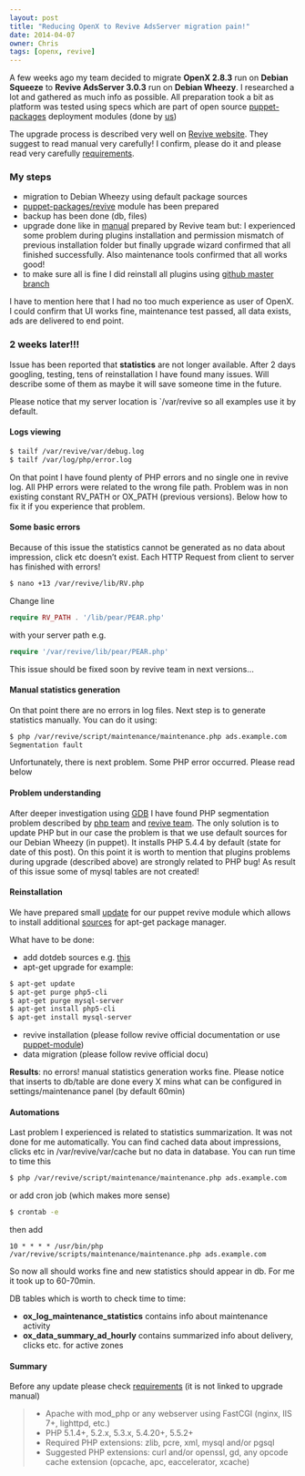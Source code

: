 ```yaml
---
layout: post
title: "Reducing OpenX to Revive AdsServer migration pain!"
date: 2014-04-07
owner: Chris
tags: [openx, revive]
---
```


A few weeks ago my team decided to migrate **OpenX 2.8.3** run on **Debian Squeeze** to **Revive AdsServer 3.0.3** run on **Debian Wheezy**.
I researched a lot and gathered as much info as possible. All preparation took a bit as platform was tested using specs
which are part of open source [puppet-packages](https://github.com/cargomedia/puppet-packages) deployment modules (done by [us](https://github.com/cargomedia/))

The upgrade process is described very well on [Revive website](http://www.revive-adserver.com/support/upgrading/). They suggest to read manual very carefully!
I confirm, please do it and please read very carefully [requirements](http://www.revive-adserver.com/support/requirements/).

### My steps

- migration to Debian Wheezy using default package sources
- [puppet-packages/revive](https://github.com/cargomedia/puppet-packages/tree/master/modules/revive) module has been prepared
- backup has been done (db, files)
- upgrade done like in [manual](http://www.revive-adserver.com/support/upgrading/) prepared by Revive team but:
I experienced some problem during plugins installation and permission mismatch of previous installation folder but finally
upgrade wizard confirmed that all finished successfully. Also maintenance tools confirmed that all works good!
- to make sure all is fine I did reinstall all plugins using [github master branch](https://github.com/revive-adserver/revive-adserver/tree/master/plugins_repo/release)


I have to mention here that I had no too much experience as user of OpenX. I could confirm that UI works fine,
maintenance test passed, all data exists, ads are delivered to end point.

### 2 weeks later!!!
Issue has been reported that **statistics** are not longer available. After 2 days googling, testing, tens of reinstallation
I have found many issues. Will describe some of them as maybe it will save someone time in the future.

Please notice that my server location is `/var/revive so all examples use it by default.

#### Logs viewing
```bash
$ tailf /var/revive/var/debug.log
$ tailf /var/log/php/error.log
```

On that point I have found plenty of PHP errors and no single one in revive log. All PHP errors were related to the wrong file path.
Problem was in non existing constant RV_PATH or OX_PATH (previous versions). Below how to fix it if you experience that problem.

#### Some basic errors
Because of this issue the statistics cannot be generated as no data about impression, click etc doesn’t exist.
Each HTTP Request from client to server has finished with errors!
```bash
$ nano +13 /var/revive/lib/RV.php
```
Change line
```php
require RV_PATH . '/lib/pear/PEAR.php'
```
with your server path e.g.
```php
require '/var/revive/lib/pear/PEAR.php'
```
This issue should be fixed soon by revive team in next versions…

#### Manual statistics generation
On that point there are no errors in log files. Next step is to generate statistics manually. You can do it using:
```bash
$ php /var/revive/script/maintenance/maintenance.php ads.example.com
Segmentation fault
```
Unfortunately, there is next problem. Some PHP error occurred. Please read below

#### Problem understanding
After deeper investigation using [GDB](http://www.sourceware.org/gdb/) I have found PHP segmentation problem described by
[php team](https://bugs.php.net/bug.php?id=65367) and [revive team](http://www.revive-adserver.com/blog/whats-new-in-revive-adserver-v3-0-0/).
The only solution is to update PHP but in our case the problem is that we use default sources for our Debian Wheezy (in puppet).
It installs PHP 5.4.4 by default (state for date of this post). On this point it is worth to mention that plugins problems
during upgrade (described above) are strongly related to PHP bug! As result of this issue some of mysql tables are not created!

#### Reinstallation
We have prepared small [update](https://github.com/cargomedia/puppet-packages/pull/560) for our puppet revive module which allows to install additional
[sources](https://github.com/cargomedia/puppet-packages/blob/master/modules/apt/manifests/source/dotdeb.pp) for apt-get package manager.

What have to be done:
- add dotdeb sources e.g. [this](https://github.com/cargomedia/puppet-packages/blob/master/modules/apt/manifests/source/dotdeb.pp)
- apt-get upgrade for example:
```bash
$ apt-get update
$ apt-get purge php5-cli
$ apt-get purge mysql-server
$ apt-get install php5-cli
$ apt-get install mysql-server
```
- revive installation (please follow revive official documentation or use [puppet-module](https://github.com/cargomedia/puppet-packages/tree/master/modules/revive))
- data migration (please follow revive official docu)

**Results**: no errors! manual statistics generation works fine. Please notice that inserts to db/table are done
every X mins what can be configured in settings/maintenance panel (by default 60min)

#### Automations
Last problem I experienced is related to statistics summarization. It was not done for me automatically.
You can find cached data about impressions, clicks etc in /var/revive/var/cache but no data in database.
You can run time to time this
```bash
$ php /var/revive/script/maintenance/maintenance.php ads.example.com
```
or add cron job (which makes more sense)
```bash
$ crontab -e
```
then add
```
10 * * * * /usr/bin/php /var/revive/scripts/maintenance/maintenance.php ads.example.com
```

So now all should works fine and new statistics should appear in db. For me it took up to 60-70min.

DB tables which is worth to check time to time:
- **ox_log_maintenance_statistics** contains info about maintenance activity
- **ox_data_summary_ad_hourly** contains summarized info about delivery, clicks etc. for active zones

#### Summary
Before any update please check [requirements](http://www.revive-adserver.com/support/requirements/) (it is not linked to upgrade manual)

>- Apache with mod_php or any webserver using FastCGI (nginx, IIS 7+, lighttpd, etc.)
>- PHP 5.1.4+, 5.2.x, 5.3.x, 5.4.20+, 5.5.2+
>- Required PHP extensions: zlib, pcre, xml, mysql and/or pgsql
>- Suggested PHP extensions: curl and/or openssl, gd, any opcode cache extension (opcache, apc, eaccelerator, xcache)

